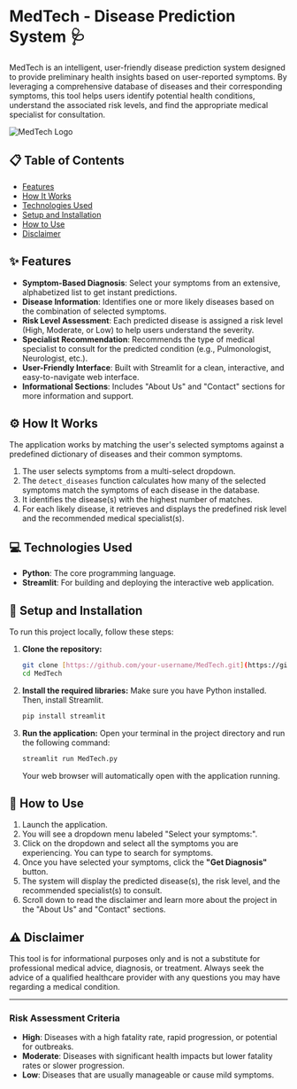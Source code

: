 # MedTech - Disease Prediction System 🩺

MedTech is an intelligent, user-friendly disease prediction system designed to provide preliminary health insights based on user-reported symptoms. By leveraging a comprehensive database of diseases and their corresponding symptoms, this tool helps users identify potential health conditions, understand the associated risk levels, and find the appropriate medical specialist for consultation.

![MedTech Logo](finalwhite.png)

## 📋 Table of Contents

- [Features](#-features)
- [How It Works](#-how-it-works)
- [Technologies Used](#-technologies-used)
- [Setup and Installation](#-setup-and-installation)
- [How to Use](#-how-to-use)
- [Disclaimer](#%EF%B8%8F-disclaimer)

## ✨ Features

-   **Symptom-Based Diagnosis**: Select your symptoms from an extensive, alphabetized list to get instant predictions.
-   **Disease Information**: Identifies one or more likely diseases based on the combination of selected symptoms.
-   **Risk Level Assessment**: Each predicted disease is assigned a risk level (High, Moderate, or Low) to help users understand the severity.
-   **Specialist Recommendation**: Recommends the type of medical specialist to consult for the predicted condition (e.g., Pulmonologist, Neurologist, etc.).
-   **User-Friendly Interface**: Built with Streamlit for a clean, interactive, and easy-to-navigate web interface.
-   **Informational Sections**: Includes "About Us" and "Contact" sections for more information and support.

## ⚙️ How It Works

The application works by matching the user's selected symptoms against a predefined dictionary of diseases and their common symptoms.

1.  The user selects symptoms from a multi-select dropdown.
2.  The `detect_diseases` function calculates how many of the selected symptoms match the symptoms of each disease in the database.
3.  It identifies the disease(s) with the highest number of matches.
4.  For each likely disease, it retrieves and displays the predefined risk level and the recommended medical specialist(s).

## 💻 Technologies Used

-   **Python**: The core programming language.
-   **Streamlit**: For building and deploying the interactive web application.

## 🚀 Setup and Installation

To run this project locally, follow these steps:

1.  **Clone the repository:**
    ```sh
    git clone [https://github.com/your-username/MedTech.git](https://github.com/your-username/MedTech.git)
    cd MedTech
    ```

2.  **Install the required libraries:**
    Make sure you have Python installed. Then, install Streamlit.
    ```sh
    pip install streamlit
    ```

3.  **Run the application:**
    Open your terminal in the project directory and run the following command:
    ```sh
    streamlit run MedTech.py
    ```
    Your web browser will automatically open with the application running.

## 📖 How to Use

1.  Launch the application.
2.  You will see a dropdown menu labeled "Select your symptoms:".
3.  Click on the dropdown and select all the symptoms you are experiencing. You can type to search for symptoms.
4.  Once you have selected your symptoms, click the **"Get Diagnosis"** button.
5.  The system will display the predicted disease(s), the risk level, and the recommended specialist(s) to consult.
6.  Scroll down to read the disclaimer and learn more about the project in the "About Us" and "Contact" sections.

## ⚠️ Disclaimer

This tool is for informational purposes only and is not a substitute for professional medical advice, diagnosis, or treatment. Always seek the advice of a qualified healthcare provider with any questions you may have regarding a medical condition.

---

### Risk Assessment Criteria

-   **High**: Diseases with a high fatality rate, rapid progression, or potential for outbreaks.
-   **Moderate**: Diseases with significant health impacts but lower fatality rates or slower progression.
-   **Low**: Diseases that are usually manageable or cause mild symptoms.
